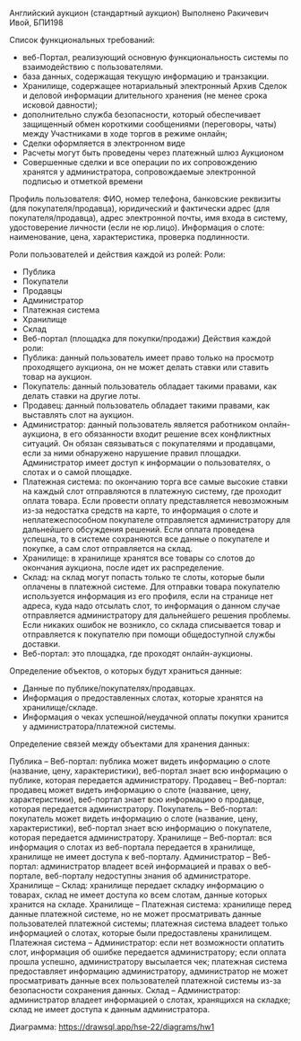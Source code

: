 Английский аукцион (стандартный аукцион)
Выполнено Ракичевич Ивой, БПИ198

Список функциональных требований:
- веб-Портал, реализующий основную функциональность системы по взаимодействию с пользователями. 
- база данных, содержащая текущую информацию и транзакции.
- Хранилище, содержащее нотариальный электронный Архив Сделок и деловой
информации длительного хранения (не менее срока исковой давности);
- дополнительно служба безопасности, который обеспечивает защищенный
обмен короткими сообщениями (переговоры, чаты) между Участниками в ходе
торгов в режиме онлайн;
- Сделки оформляется в электронном виде
- Расчеты могут быть проведены через платежный шлюз Аукционом
- Совершенные сделки и все операции по их сопровождению хранятся у администратора, сопровождаемые электронной подписью и отметкой
времени

Профиль пользователя: ФИО, номер телефона, банковские реквизиты (для покупателя/продавца), юридический и фактически адрес (для покупателя/продавца), адрес электронной почты, имя входа в систему, удостоверение личности (если не юр.лицо).
Информация о слоте: наименование, цена, характеристика, проверка подлинности.

Роли пользователей и действия каждой из ролей:
Роли:
- Публика
- Покупатели
- Продавцы
- Администратор
- Платежная система
- Хранилище
- Склад
- Веб-портал (площадка для покупки/продажи)
	Действия каждой роли:
- Публика: данный пользователь имеет право только на просмотр проходящего аукциона, он не может делать ставки или ставить товар на аукцион. 
- Покупатель: данный пользователь обладает такими правами, как делать ставки на другие лоты. 
-  Продавец: данный пользователь обладает такими правами, как выставлять слот на аукцион.
- Администратор: данный пользователь является работником онлайн-аукциона, в его обязанности входит решение всех конфликтных ситуаций. Он обязан связываться с покупателями и продавцами, если за ними обнаружено нарушение правил площадки. Администратор имеет доступ к информации о пользователях, о слотах и о самой площадке. 
- Платежная система: по окончанию торга все самые высокие ставки на каждый слот отправляются в платежную систему, где проходит оплата товара. Если провести оплату представляется невозможным из-за недостатка средств на карте, то информация о слоте и неплатежеспособном покупателе отправляется администратору для дальнейшего обсуждения решений. Если оплата проведена успешна, то в системе сохраняются все данные о покупателе и покупке, а сам слот отправляется на склад. 
- Хранилище: в хранилище хранятся все товары со слотов до окончания аукциона, после идет их распределение. 
- Склад: на склад могут попасть только те слоты, которые были оплачены в платежной системе. Для отправки товара покупателю используется информация из его профиля, если на странице нет адреса, куда надо отсылать слот, то информация о данном случае отправляется администратору для дальнейшего решения проблемы. Если никаких ошибок не возникло, со склада списывается товар и отправляется к покупателю при помощи общедоступной службы доставки. 
- Веб-портал: это площадка, где проходят онлайн-аукционы. 

Определение объектов, о которых будут храниться данные:
- Данные по публике/покупателях/продавцах.
- Информация о предоставленных слотах, которые хранятся на хранилище/складе.
- Информация о чеках успешной/неудачной оплаты покупки хранится у администратора/платежной системы. 


Определение связей между объектами для хранения данных:

 Публика – Веб-портал: публика может видеть информацию о слоте (название, цену, характеристики), веб-портал знает всю информацию о публике, которая передается администратору. 
 Продавец – Веб-портал: продавец может видеть информацию о слоте (название, цену, характеристики), веб-портал знает всю информацию о продавце, которая передается администратору. 
 Покупатель – Веб-портал: покупатель может видеть информацию о слоте (название, цену, характеристики), веб-портал знает всю информацию о покупателе, которая передается администратору. 
 Хранилище – Веб-портал: вся информация о слотах из веб-портала передается в хранилище, хранилище не имеет доступа к веб-порталу.
 Администратор – Веб-портал: администратор владеет всей информацией и правах о веб-портале, веб-порталу недоступны знания об администраторе. 
 Хранилище – Склад: хранилище передает складку информацию о товарах, склад не имеет доступа ко всем слотам, данные которых хранится на складе.
 Хранилище – Платежная система: хранилище перед данные платежной системе, но не может просматривать данные пользователей платежной системы; платежная система владеет только информацией о слотах, которые были предоставлены хранилищем. 
 Платежная система – Администратор: если нет возможности оплатить слот, информация об ошибке передается администратору; если оплата прошла успешно, администратору высылается чек; платежная система предоставляет информацию администратору, администратор не может просматривать данные всех пользователей платежной системы из-за безопасности сохранения данных. 
 Склад – Администратор: администратор владеет информацией о слотах, хранящихся на складке; склад не имеет доступа к данным администратора. 


Диаграмма: 
https://drawsql.app/hse-22/diagrams/hw1
